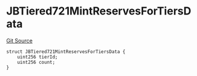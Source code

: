 # JBTiered721MintReservesForTiersData
[Git Source](https://github.com/jbx-protocol/juice-721-delegate/blob/24c33179caef17b169ec5b6eb95923f5da66bf32/contracts/structs/JBTiered721MintReservesForTiersData.sol)


```solidity
struct JBTiered721MintReservesForTiersData {
    uint256 tierId;
    uint256 count;
}
```


